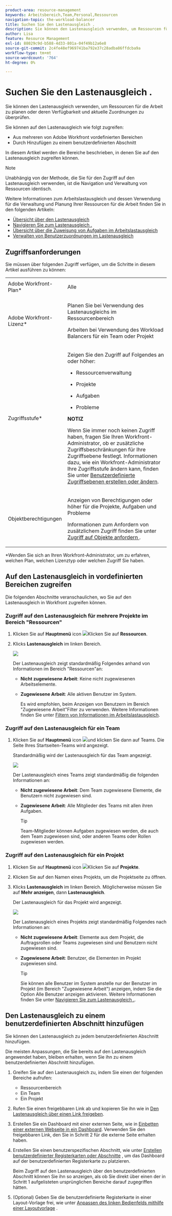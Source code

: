 ```yaml
---
product-area: resource-management
keywords: Arbeitsbereich,Team,Personal,Ressourcen
navigation-topic: the-workload-balancer
title: Suchen Sie den Lastenausgleich .
description: Sie können den Lastenausgleich verwenden, um Ressourcen für die Arbeit zu planen oder deren Verfügbarkeit und aktuelle Zuordnungen zu überprüfen.
author: Lisa
feature: Resource Management
exl-id: 88029c9d-b588-4d33-801a-04f49b12a6e8
source-git-commit: 2c4fe48ef969741ba792e37c28adba86ffdcba9a
workflow-type: tm+mt
source-wordcount: '764'
ht-degree: 0%

---
```


# Suchen Sie den Lastenausgleich .


Sie können den Lastenausgleich verwenden, um Ressourcen für die Arbeit zu planen oder deren Verfügbarkeit und aktuelle Zuordnungen zu überprüfen.

Sie können auf den Lastenausgleich wie folgt zugreifen:

* Aus mehreren von Adobe Workfront vordefinierten Bereichen
* Durch Hinzufügen zu einem benutzerdefinierten Abschnitt

In diesem Artikel werden die Bereiche beschrieben, in denen Sie auf den Lastenausgleich zugreifen können.

>[!NOTE]
>
>Unabhängig von der Methode, die Sie für den Zugriff auf den Lastenausgleich verwenden, ist die Navigation und Verwaltung von Ressourcen identisch.
>
>Weitere Informationen zum Arbeitslastausgleich und dessen Verwendung für die Verwaltung und Planung Ihrer Ressourcen für die Arbeit finden Sie in den folgenden Artikeln:
>
>* [Übersicht über den Lastenausgleich](../../resource-mgmt/workload-balancer/overview-workload-balancer.md)
>* [Navigieren Sie zum Lastenausgleich .](../../resource-mgmt/workload-balancer/navigate-the-workload-balancer.md)
>* [Übersicht über die Zuweisung von Aufgaben im Arbeitslastausgleich](../../resource-mgmt/workload-balancer/assign-work-in-workload-balancer.md)
>* [Verwalten von Benutzerzuordnungen im Lastenausgleich](../../resource-mgmt/workload-balancer/manage-user-allocations-workload-balancer.md)
>

## Zugriffsanforderungen

Sie müssen über folgenden Zugriff verfügen, um die Schritte in diesem Artikel ausführen zu können:

<table style="table-layout:auto"> 
 <col> 
 <col> 
 <tbody> 
  <tr> 
   <td role="rowheader">Adobe Workfront-Plan*</td> 
   <td> <p>Alle </p> </td> 
  </tr> 
  <tr> 
   <td role="rowheader">Adobe Workfront-Lizenz*</td> 
   <td> <p>Planen Sie bei Verwendung des Lastenausgleichs im Ressourcenbereich</p>
   <p>Arbeiten bei Verwendung des Workload Balancers für ein Team oder Projekt</p>
 </td> 
  </tr> 
  <tr> 
   <td role="rowheader">Zugriffsstufe*</td> 
   <td> <p>Zeigen Sie den Zugriff auf Folgendes an oder höher:</p> 
    <ul> 
     <li> <p>Ressourcenverwaltung</p> </li> 
     <li> <p>Projekte</p> </li> 
     <li> <p>Aufgaben</p> </li> 
     <li> <p>Probleme</p> </li> 
    </ul> <p><b> NOTIZ</b>

Wenn Sie immer noch keinen Zugriff haben, fragen Sie Ihren Workfront-Administrator, ob er zusätzliche Zugriffsbeschränkungen für Ihre Zugriffsebene festlegt. Informationen dazu, wie ein Workfront-Administrator Ihre Zugriffsstufe ändern kann, finden Sie unter <a href="../../administration-and-setup/add-users/configure-and-grant-access/create-modify-access-levels.md" class="MCXref xref">Benutzerdefinierte Zugriffsebenen erstellen oder ändern</a>.</p> </td>
</tr> 
  <tr> 
   <td role="rowheader">Objektberechtigungen</td> 
   <td> <p>Anzeigen von Berechtigungen oder höher für die Projekte, Aufgaben und Probleme </p> <p>Informationen zum Anfordern von zusätzlichem Zugriff finden Sie unter <a href="../../workfront-basics/grant-and-request-access-to-objects/request-access.md" class="MCXref xref">Zugriff auf Objekte anfordern </a>.</p> </td> 
  </tr> 
 </tbody> 
</table>

*Wenden Sie sich an Ihren Workfront-Administrator, um zu erfahren, welchen Plan, welchen Lizenztyp oder welchen Zugriff Sie haben.

## Auf den Lastenausgleich in vordefinierten Bereichen zugreifen

Die folgenden Abschnitte veranschaulichen, wo Sie auf den Lastenausgleich in Workfront zugreifen können.

### Zugriff auf den Lastenausgleich für mehrere Projekte im Bereich &quot;Ressourcen&quot;

1. Klicken Sie auf **Hauptmenü** icon ![](assets/main-menu-icon.png)Klicken Sie auf **Ressourcen**.
1. Klicks **Lastenausgleich** im linken Bereich.

   ![](assets/nwe-balancer-global.png)

   Der Lastenausgleich zeigt standardmäßig Folgendes anhand von Informationen im Bereich &quot;Ressourcen&quot;an:

   * **Nicht zugewiesene Arbeit**: Keine nicht zugewiesenen Arbeitselemente.
   * **Zugewiesene Arbeit**: Alle aktiven Benutzer im System.

     Es wird empfohlen, beim Anzeigen von Benutzern im Bereich &quot;Zugewiesene Arbeit&quot;Filter zu verwenden. Weitere Informationen finden Sie unter [Filtern von Informationen im Arbeitslastausgleich](../workload-balancer/filter-information-workload-balancer.md).

### Zugriff auf den Lastenausgleich für ein Team

1. Klicken Sie auf **Hauptmenü** icon ![](assets/main-menu-icon.png)und klicken Sie dann auf Teams.
Die Seite Ihres Startseiten-Teams wird angezeigt.

   Standardmäßig wird der Lastenausgleich für das Team angezeigt.

   ![](assets/nwe-balancer-team-350x172.png)

   Der Lastenausgleich eines Teams zeigt standardmäßig die folgenden Informationen an:

   * **Nicht zugewiesene Arbeit**: Dem Team zugewiesene Elemente, die Benutzern nicht zugewiesen sind.
   * **Zugewiesene Arbeit**: Alle Mitglieder des Teams mit allen ihren Aufgaben.

     >[!TIP]
     >
     >Team-Mitglieder können Aufgaben zugewiesen werden, die auch dem Team zugewiesen sind, oder anderen Teams oder Rollen zugewiesen werden.



### Zugriff auf den Lastenausgleich für ein Projekt

1. Klicken Sie auf **Hauptmenü** icon ![](assets/main-menu-icon.png)Klicken Sie auf **Projekte**.
1. Klicken Sie auf den Namen eines Projekts, um die Projektseite zu öffnen.
1. Klicks **Lastenausgleich** im linken Bereich. Möglicherweise müssen Sie auf **Mehr anzeigen**, dann **Lastenausgleich**.

   Der Lastenausgleich für das Projekt wird angezeigt.

   ![](assets/nwe-balancer-project-350x152.png)

   Der Lastenausgleich eines Projekts zeigt standardmäßig Folgendes nach Informationen an:

   * **Nicht zugewiesene Arbeit**: Elemente aus dem Projekt, die Auftragsrollen oder Teams zugewiesen sind und Benutzern nicht zugewiesen sind.
   * **Zugewiesene Arbeit**: Benutzer, die Elementen im Projekt zugewiesen sind.

     >[!TIP]
     >
     >Sie können alle Benutzer im System anstelle nur der Benutzer im Projekt (im Bereich &quot;Zugewiesene Arbeit&quot;) anzeigen, indem Sie die Option Alle Benutzer anzeigen aktivieren. Weitere Informationen finden Sie unter [Navigieren Sie zum Lastenausgleich .](../workload-balancer/navigate-the-workload-balancer.md).


## Den Lastenausgleich zu einem benutzerdefinierten Abschnitt hinzufügen

Sie können den Lastenausgleich zu jedem benutzerdefinierten Abschnitt hinzufügen.

Die meisten Anpassungen, die Sie bereits auf den Lastenausgleich angewendet haben, bleiben erhalten, wenn Sie ihn zu einem benutzerdefinierten Abschnitt hinzufügen.

1. Greifen Sie auf den Lastenausgleich zu, indem Sie einen der folgenden Bereiche aufrufen:

   * Ressourcenbereich
   * Ein Team
   * Ein Projekt

1. Rufen Sie einen freigebbaren Link ab und kopieren Sie ihn wie in [Den Lastenausgleich über einen Link freigeben](../../resource-mgmt/workload-balancer/share-link-for-workload-balancer.md).
1. Erstellen Sie ein Dashboard mit einer externen Seite, wie in [Einbetten einer externen Webseite in ein Dashboard](../../reports-and-dashboards/dashboards/creating-and-managing-dashboards/embed-external-web-page-dashboard.md). Verwenden Sie den freigebbaren Link, den Sie in Schritt 2 für die externe Seite erhalten haben.

   <!--
      (NOTE: ensure this stays correct)
      -->

1. Erstellen Sie einen benutzerspezifischen Abschnitt, wie unter [Erstellen benutzerdefinierter Registerkarten oder Abschnitte](../../workfront-basics/manage-your-account-and-profile/configuring-your-user-profile/create-custom-tabs.md) , um das Dashboard auf der benutzerdefinierten Registerkarte zu platzieren.

   Beim Zugriff auf den Lastenausgleich über den benutzerdefinierten Abschnitt können Sie ihn so anzeigen, als ob Sie direkt über einen der in Schritt 1 aufgelisteten ursprünglichen Bereiche darauf zugegriffen hätten.

   <!--
      (NOTE: ensure this stays correct)
     -->

1. (Optional) Geben Sie die benutzerdefinierte Registerkarte in einer Layout-Vorlage frei, wie unter  [Anpassen des linken Bedienfelds mithilfe einer Layoutvorlage](../../administration-and-setup/customize-workfront/use-layout-templates/customize-left-panel.md) .


<!--
For a team:

* From the Workload Balancer section of a team.

  You can adjust allocations and review or assign work from multiple projects to individual team members.

For a project:

  You can do the following when you use the Workload Balancer within a project:

   * Assign work on the project to users already assigned other work on the project.
   * Assign work to any user that might not be on the project.

   * View additional work that users are assigned to on other projects.
   * Adjust user allocations to work items.-->